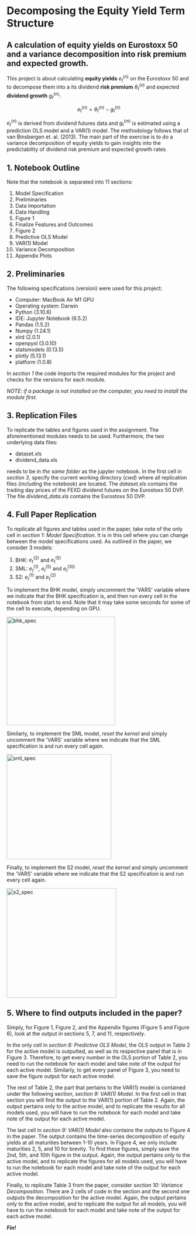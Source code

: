 # Decomposing the Equity Yield Term Structure

## A calculation of equity yields on Eurostoxx 50 and a variance decomposition into risk premium and expected growth.


This project is about calculating **equity yields** $e_t^{(n)}$ on the Eurostoxx 50 and to decompose them into a its dividend **risk premium** $\theta_t^{(n)}$ and expected **dividend growth** $g_t^{(n)}$: 

$$ e_t^{(n)} = \theta_t^{(n)} - g_t^{(n)} $$

$e_t^{(n)}$ is derived from dividend futures data and $g_t^{(m)}$ is estimated using a prediction OLS model and a VAR(1) model. The methodology follows that of van Binsbergen et. al. (2013). The main part of the exercise is to do a variance decomposition of equity yields to gain insights into the predictability of dividend risk premium and expected growth rates.

## 1. Notebook Outline 

Note that the notebook is separated into 11 sections:

1. Model Specification
2. Preliminaries
3. Data Importation
4. Data Handling
5. Figure 1
6. Finalize Features and Outcomes
7. Figure 2
8. Predictive OLS Model
9. VAR(1) Model
10. Variance Decomposition
11. Appendix Plots

## 2. Preliminaries

The following specifications (version) were used for this project:
- Computer: MacBook Air M1 GPU
- Operating system: Darwin 
- Python (3.10.6)
- IDE: Jupyter Notebook (6.5.2)
- Pandas (1.5.2)
- Numpy (1.24.1)
- xlrd (2.0.1)
- openpyxl (3.0.10)
- statsmodels (0.13.5)
- plotly (5.13.1)
- platform (1.0.8)

In *section 1* the code imports the required modules for the project and checks for the versions for each module.

*NOTE: if a package is not installed on the computer, you need to install the module first*. 

## 3. Replication Files

To replicate the tables and figures used in the assignment. The aforementioned modules needs to be used. Furthermore, the two underlying data files: 

- dataset.xls
- dividend_data.xls

needs to be in *the same folder* as the jupyter notebook. In the first cell in *section 3*, specify the current working directory (*cwd*) where all replication files (including the notebook) are located. The *dataset.xls* contains the trading day prices of the FEXD dividend futures on the Eurostoxx 50 DVP. The file *dividend_data.xls* contains the Eurostoxx 50 DVP. 

## 4. Full Paper Replication

To replicate all figures and tables used in the paper, take note of the only cell in *section 1: Model Specification*. It is in this cell where you can change between the model specifications used. As outlined in the paper, we consider 3 models: 

1. BHK: $e_t^{(2)}$ and $e_t^{(5)}$
2. SML: $e_t^{(1)}$, $e_t^{(5)}$ and $e_t^{(10)}$
3. S2: $e_t^{(1)}$ and $e_t^{(2)}$

To implement the BHK model, simply uncomment the 'VARS' variable where we indicate that the BHK specification is, and then run every cell in the notebook from start to end. Note that it may take some seconds for some of the cell to execute, depending on GPU.

<img width="296" alt="bhk_spec" src="https://user-images.githubusercontent.com/123584534/226125909-62f7ec69-46e8-4c65-8df2-960efaf1cf3b.png">

Similarly, to implement the SML model, *reset the kernel* and simply uncomment the 'VARS' variable where we indicate that the SML specification is and run every cell again.

<img width="286" alt="sml_spec" src="https://user-images.githubusercontent.com/123584534/226125910-a3184ce7-7965-456e-b3e6-e782f1ee2c6d.png">

Finally, to implement the S2 model, *reset the kernel* and simply uncomment the 'VARS' variable where we indicate that the S2 specification is and run every cell again.

<img width="299" alt="s2_spec" src="https://user-images.githubusercontent.com/123584534/226126010-f3a4b5c9-827c-4c96-a8af-aaa81f294d17.png">

## 5. Where to find outputs included in the paper?

Simply, for Figure 1, Figure 2, and the Appendix figures (Figure 5 and Figure 6), look at the output in sections 5, 7, and 11, respectively.

In the only cell in *section 8: Predictive OLS Model*, the OLS output in Table 2 for the active model is outputted, as well as its respective panel that is in Figure 3. Therefore, to get every number in the OLS portion of Table 2, you need to run the notebook for each model and take note of the output for each active model. Similarly, to get every panel of Figure 3, you need to save the figure output for each active model.

The rest of Table 2, the part that pertains to the VAR(1) model is contained under the following section, *section 9: VAR(1) Model*. In the first cell in that section you will find the output to the VAR(1) portion of Table 2. Again, the output pertains only to the active model, and to replicate the results for all models used, you will have to run the notebook for each model and take note of the output for each active model. 

The last cell in *section 9: VAR(1) Model* also contains the outputs to Figure 4 in the paper. The output contains the time-series decomposition of equity yields at all maturities between 1-10 years. In Figure 4, we only include maturities 2, 5, and 10 for brevity. To find these figures, simply save the 2nd, 5th, and 10th figure in the output. Again, the output pertains only to the active model, and to replicate the figures for all models used, you will have to run the notebook for each model and take note of the output for each active model. 

Finally, to replicate Table 3 from the paper, consider *section 10: Variance Decomposition*. There are 2 cells of code in the section and the second one outputs the decomposition for the active model. Again, the output pertains only to the active model, and to replicate the output for all models, you will have to run the notebook for each model and take note of the output for each active model. 

***Fin!***
